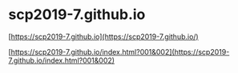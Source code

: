 # scp2019-7.github.io
[https://scp2019-7.github.io](https://scp2019-7.github.io/)

[https://scp2019-7.github.io/index.html?001&002](https://scp2019-7.github.io/index.html?001&002)